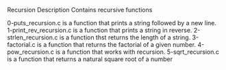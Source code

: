 Recursion
Description
Contains recursive functions

0-puts_recursion.c is a function that prints a string followed by a new line.
1-print_rev_recursion.c is a function that prints a string in reverse.
2-strlen_recursion.c is a function thst returns the length of a string.
3-factorial.c is a function that returns the factorial of a given number.
4-pow_recursion.c is a function that works with recursion.
5-sqrt_recursion.c is a function that returns a natural square root of a number
